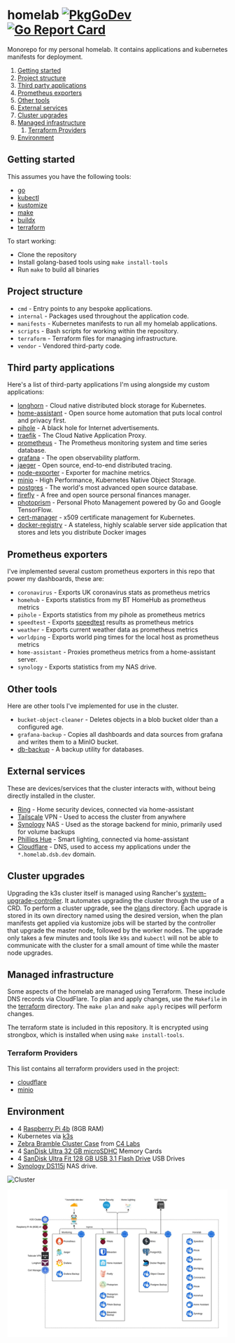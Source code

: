 # homelab [![PkgGoDev](https://pkg.go.dev/badge/github.com/davidsbond/homelab)](https://pkg.go.dev/github.com/davidsbond/homelab) [![Go Report Card](https://goreportcard.com/badge/github.com/davidsbond/homelab)](https://goreportcard.com/report/github.com/davidsbond/homelab)

Monorepo for my personal homelab. It contains applications and kubernetes manifests for deployment.

<!-- ToC start -->
   1. [Getting started](#getting-started)
   1. [Project structure](#project-structure)
   1. [Third party applications](#third-party-applications)
   1. [Prometheus exporters](#prometheus-exporters)
   1. [Other tools](#other-tools)
   1. [External services](#external-services)
   1. [Cluster upgrades](#cluster-upgrades)
   1. [Managed infrastructure](#managed-infrastructure)
      1. [Terraform Providers](#terraform-providers)
   1. [Environment](#environment)
<!-- ToC end -->

## Getting started

This assumes you have the following tools:

* [go](https://golang.org/)
* [kubectl](https://kubernetes.io/docs/reference/kubectl/kubectl)
* [kustomize](https://kubernetes.io/docs/tasks/manage-kubernetes-objects/kustomization)
* [make](https://www.gnu.org/software/make/manual/make.html)
* [buildx](https://docs.docker.com/buildx/working-with-buildx/)
* [terraform](https://www.terraform.io/)

To start working:

* Clone the repository
* Install golang-based tools using `make install-tools`
* Run `make` to build all binaries

## Project structure

* `cmd` - Entry points to any bespoke applications.
* `internal` - Packages used throughout the application code.
* `manifests` - Kubernetes manifests to run all my homelab applications.
* `scripts` - Bash scripts for working within the repository.
* `terraform` - Terraform files for managing infrastructure.
* `vendor` - Vendored third-party code.

## Third party applications

Here's a list of third-party applications I'm using alongside my custom applications:

* [longhorn](https://longhorn.io/) - Cloud native distributed block storage for Kubernetes.
* [home-assistant](https://www.home-assistant.io/) - Open source home automation that puts local control and privacy first.
* [pihole](https://pi-hole.net/) - A black hole for Internet advertisements.
* [traefik](https://traefik.io/) - The Cloud Native Application Proxy.
* [prometheus](https://prometheus.io/) - The Prometheus monitoring system and time series database.
* [grafana](https://grafana.com/) - The open observability platform.
* [jaeger](https://www.jaegertracing.io/) - Open source, end-to-end distributed tracing.
* [node-exporter](https://github.com/prometheus/node_exporter) - Exporter for machine metrics.
* [minio](https://min.io/) - High Performance, Kubernetes Native Object Storage.
* [postgres](https://www.postgresql.org/) - The world's most advanced open source database.
* [firefly](https://www.firefly-iii.org/) - A free and open source personal finances manager.
* [photoprism](https://photoprism.pro/features) - Personal Photo Management powered by Go and Google TensorFlow.
* [cert-manager](https://cert-manager.io/) - x509 certificate management for Kubernetes.
* [docker-registry](https://docs.docker.com/registry/) - A stateless, highly scalable server side application that stores 
  and lets you distribute Docker images

## Prometheus exporters

I've implemented several custom prometheus exporters in this repo that power my dashboards, these are:

* `coronavirus` - Exports UK coronavirus stats as prometheus metrics
* `homehub` - Exports statistics from my BT HomeHub as prometheus metrics
* `pihole` - Exports statistics from my pihole as prometheus metrics
* `speedtest` - Exports [speedtest](https://speedtest.net) results as prometheus metrics
* `weather` - Exports current weather data as prometheus metrics
* `worldping` - Exports world ping times for the local host as prometheus metrics
* `home-assistant` - Proxies prometheus metrics from a home-assistant server.
* `synology` - Exports statistics from my NAS drive.

## Other tools

Here are other tools I've implemented for use in the cluster.

* `bucket-object-cleaner` - Deletes objects in a blob bucket older than a configured age.
* `grafana-backup` - Copies all dashboards and data sources from grafana and writes them to a MinIO bucket.
* [db-backup](https://github.com/davidsbond/db-backup) - A backup utility for databases.

## External services

These are devices/services that the cluster interacts with, without being directly installed in the cluster.

* [Ring](https://ring.com/) - Home security devices, connected via home-assistant
* [Tailscale](https://tailscale.com/) VPN - Used to access the cluster from anywhere
* [Synology](https://www.synology.com/) NAS - Used as the storage backend for minio, primarily used for volume backups
* [Phillips Hue](https://www.philips-hue.com/en-gb) - Smart lighting, connected via home-assistant
* [Cloudflare](https://www.cloudflare.com/) - DNS, used to access my applications under the `*.homelab.dsb.dev` domain.

## Cluster upgrades

Upgrading the k3s cluster itself is managed using Rancher's [system-upgrade-controller](https://github.com/rancher/system-upgrade-controller).
It automates upgrading the cluster through the use of a CRD. To perform a cluster upgrade, see the [plans](manifests/kube-system/system-upgrade-controller/plans)
directory. Each upgrade is stored in its own directory named using the desired version, when the plan manifests get applied
via kustomize jobs will be started by the controller that upgrade the master node, followed by the worker nodes. The upgrade only takes
a few minutes and tools like `k9s` and `kubectl` will not be able to communicate with the cluster for a small amount of time while
the master node upgrades.

## Managed infrastructure

Some aspects of the homelab are managed using Terraform. These include DNS records via CloudFlare. To plan and apply
changes, use the `Makefile` in the [terraform](./terraform) directory. The `make plan` and `make apply` recipes will
perform changes.

The terraform state is included in this repository. It is encrypted using strongbox, which is installed when using
`make install-tools`.

### Terraform Providers

This list contains all terraform providers used in the project:

* [cloudflare](https://registry.terraform.io/providers/cloudflare/cloudflare/latest/docs)
* [minio](https://github.com/aminueza/terraform-provider-minio)

## Environment

* 4 [Raspberry Pi 4b](https://www.raspberrypi.org/products/raspberry-pi-4-model-b/) (8GB RAM)
* Kubernetes via [k3s](https://k3s.io/)
* [Zebra Bramble Cluster Case](https://www.c4labs.com/product/zebra-bramble-case-raspberry-pi-3-b-color-and-stack-options/) from [C4 Labs](https://www.c4labs.com/)
* 4 [SanDisk Ultra 32 GB microSDHC](https://www.amazon.co.uk/gp/product/B073JWXGNT) Memory Cards
* 4 [SanDisk Ultra Fit 128 GB USB 3.1 Flash Drive](https://www.amazon.co.uk/gp/product/B07855LJ99) USB Drives
* [Synology DS115j](https://www.amazon.co.uk/Synology-DS115j-1TB-Desktop-Unit/dp/B00O8LLQBY) NAS drive.

![Cluster](img/cluster.jpg)

![Diagram](img/diagram.jpg)
